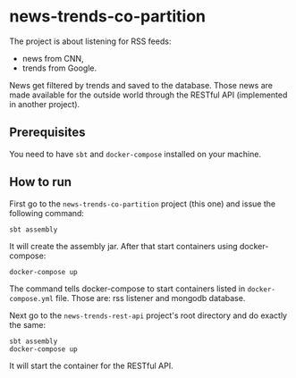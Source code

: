 # news-trends-co-partition

The project is about listening for RSS feeds:

- news from CNN,
- trends from Google.

News get filtered by trends and saved to the database. Those news are made available for the outside world through the RESTful API (implemented in another project).

## Prerequisites

You need to have ```sbt``` and ```docker-compose``` installed on your machine.

## How to run

First go to the ```news-trends-co-partition``` project (this one) and issue the following command:

```
sbt assembly
```

It will create the assembly jar. After that start containers using docker-compose:

```
docker-compose up
```

The command tells docker-compose to start containers listed in ```docker-compose.yml``` file. Those are: rss listener and mongodb database.

Next go to the ```news-trends-rest-api``` project's root directory and do exactly the same:

```
sbt assembly
docker-compose up
```
It will start the container for the RESTful API.
